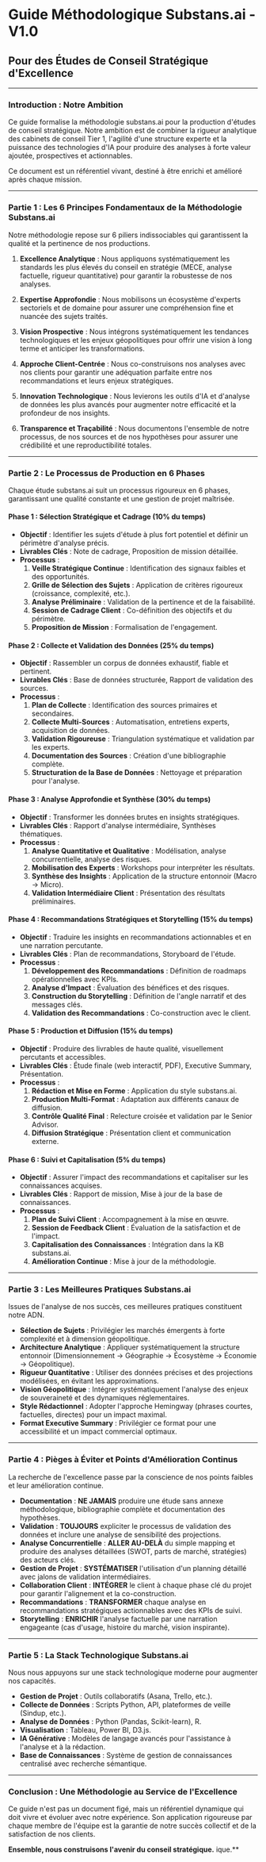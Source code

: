 # Guide Méthodologique Substans.ai - V1.0

## Pour des Études de Conseil Stratégique d'Excellence

---

### **Introduction : Notre Ambition**

Ce guide formalise la méthodologie substans.ai pour la production d'études de conseil stratégique. Notre ambition est de combiner la rigueur analytique des cabinets de conseil Tier 1, l'agilité d'une structure experte et la puissance des technologies d'IA pour produire des analyses à forte valeur ajoutée, prospectives et actionnables.

Ce document est un référentiel vivant, destiné à être enrichi et amélioré après chaque mission.

---

### **Partie 1 : Les 6 Principes Fondamentaux de la Méthodologie Substans.ai**

Notre méthodologie repose sur 6 piliers indissociables qui garantissent la qualité et la pertinence de nos productions.

1.  **Excellence Analytique** : Nous appliquons systématiquement les standards les plus élevés du conseil en stratégie (MECE, analyse factuelle, rigueur quantitative) pour garantir la robustesse de nos analyses.

2.  **Expertise Approfondie** : Nous mobilisons un écosystème d'experts sectoriels et de domaine pour assurer une compréhension fine et nuancée des sujets traités.

3.  **Vision Prospective** : Nous intégrons systématiquement les tendances technologiques et les enjeux géopolitiques pour offrir une vision à long terme et anticiper les transformations.

4.  **Approche Client-Centrée** : Nous co-construisons nos analyses avec nos clients pour garantir une adéquation parfaite entre nos recommandations et leurs enjeux stratégiques.

5.  **Innovation Technologique** : Nous levierons les outils d'IA et d'analyse de données les plus avancés pour augmenter notre efficacité et la profondeur de nos insights.

6.  **Transparence et Traçabilité** : Nous documentons l'ensemble de notre processus, de nos sources et de nos hypothèses pour assurer une crédibilité et une reproductibilité totales.

---

### **Partie 2 : Le Processus de Production en 6 Phases**

Chaque étude substans.ai suit un processus rigoureux en 6 phases, garantissant une qualité constante et une gestion de projet maîtrisée.

#### **Phase 1 : Sélection Stratégique et Cadrage (10% du temps)**

*   **Objectif** : Identifier les sujets d'étude à plus fort potentiel et définir un périmètre d'analyse précis.
*   **Livrables Clés** : Note de cadrage, Proposition de mission détaillée.
*   **Processus** :
    1.  **Veille Stratégique Continue** : Identification des signaux faibles et des opportunités.
    2.  **Grille de Sélection des Sujets** : Application de critères rigoureux (croissance, complexité, etc.).
    3.  **Analyse Préliminaire** : Validation de la pertinence et de la faisabilité.
    4.  **Session de Cadrage Client** : Co-définition des objectifs et du périmètre.
    5.  **Proposition de Mission** : Formalisation de l'engagement.

#### **Phase 2 : Collecte et Validation des Données (25% du temps)**

*   **Objectif** : Rassembler un corpus de données exhaustif, fiable et pertinent.
*   **Livrables Clés** : Base de données structurée, Rapport de validation des sources.
*   **Processus** :
    1.  **Plan de Collecte** : Identification des sources primaires et secondaires.
    2.  **Collecte Multi-Sources** : Automatisation, entretiens experts, acquisition de données.
    3.  **Validation Rigoureuse** : Triangulation systématique et validation par les experts.
    4.  **Documentation des Sources** : Création d'une bibliographie complète.
    5.  **Structuration de la Base de Données** : Nettoyage et préparation pour l'analyse.

#### **Phase 3 : Analyse Approfondie et Synthèse (30% du temps)**

*   **Objectif** : Transformer les données brutes en insights stratégiques.
*   **Livrables Clés** : Rapport d'analyse intermédiaire, Synthèses thématiques.
*   **Processus** :
    1.  **Analyse Quantitative et Qualitative** : Modélisation, analyse concurrentielle, analyse des risques.
    2.  **Mobilisation des Experts** : Workshops pour interpréter les résultats.
    3.  **Synthèse des Insights** : Application de la structure entonnoir (Macro → Micro).
    4.  **Validation Intermédiaire Client** : Présentation des résultats préliminaires.

#### **Phase 4 : Recommandations Stratégiques et Storytelling (15% du temps)**

*   **Objectif** : Traduire les insights en recommandations actionnables et en une narration percutante.
*   **Livrables Clés** : Plan de recommandations, Storyboard de l'étude.
*   **Processus** :
    1.  **Développement des Recommandations** : Définition de roadmaps opérationnelles avec KPIs.
    2.  **Analyse d'Impact** : Évaluation des bénéfices et des risques.
    3.  **Construction du Storytelling** : Définition de l'angle narratif et des messages clés.
    4.  **Validation des Recommandations** : Co-construction avec le client.

#### **Phase 5 : Production et Diffusion (15% du temps)**

*   **Objectif** : Produire des livrables de haute qualité, visuellement percutants et accessibles.
*   **Livrables Clés** : Étude finale (web interactif, PDF), Executive Summary, Présentation.
*   **Processus** :
    1.  **Rédaction et Mise en Forme** : Application du style substans.ai.
    2.  **Production Multi-Format** : Adaptation aux différents canaux de diffusion.
    3.  **Contrôle Qualité Final** : Relecture croisée et validation par le Senior Advisor.
    4.  **Diffusion Stratégique** : Présentation client et communication externe.

#### **Phase 6 : Suivi et Capitalisation (5% du temps)**

*   **Objectif** : Assurer l'impact des recommandations et capitaliser sur les connaissances acquises.
*   **Livrables Clés** : Rapport de mission, Mise à jour de la base de connaissances.
*   **Processus** :
    1.  **Plan de Suivi Client** : Accompagnement à la mise en œuvre.
    2.  **Session de Feedback Client** : Évaluation de la satisfaction et de l'impact.
    3.  **Capitalisation des Connaissances** : Intégration dans la KB substans.ai.
    4.  **Amélioration Continue** : Mise à jour de la méthodologie.

---

### **Partie 3 : Les Meilleures Pratiques Substans.ai**

Issues de l'analyse de nos succès, ces meilleures pratiques constituent notre ADN.

*   **Sélection de Sujets** : Privilégier les marchés émergents à forte complexité et à dimension géopolitique.
*   **Architecture Analytique** : Appliquer systématiquement la structure entonnoir (Dimensionnement → Géographie → Écosystème → Économie → Géopolitique).
*   **Rigueur Quantitative** : Utiliser des données précises et des projections modélisées, en évitant les approximations.
*   **Vision Géopolitique** : Intégrer systématiquement l'analyse des enjeux de souveraineté et des dynamiques réglementaires.
*   **Style Rédactionnel** : Adopter l'approche Hemingway (phrases courtes, factuelles, directes) pour un impact maximal.
*   **Format Executive Summary** : Privilégier ce format pour une accessibilité et un impact commercial optimaux.

---

### **Partie 4 : Pièges à Éviter et Points d'Amélioration Continus**

La recherche de l'excellence passe par la conscience de nos points faibles et leur amélioration continue.

*   **Documentation** : **NE JAMAIS** produire une étude sans annexe méthodologique, bibliographie complète et documentation des hypothèses.
*   **Validation** : **TOUJOURS** expliciter le processus de validation des données et inclure une analyse de sensibilité des projections.
*   **Analyse Concurrentielle** : **ALLER AU-DELÀ** du simple mapping et produire des analyses détaillées (SWOT, parts de marché, stratégies) des acteurs clés.
*   **Gestion de Projet** : **SYSTÉMATISER** l'utilisation d'un planning détaillé avec jalons de validation intermédiaires.
*   **Collaboration Client** : **INTÉGRER** le client à chaque phase clé du projet pour garantir l'alignement et la co-construction.
*   **Recommandations** : **TRANSFORMER** chaque analyse en recommandations stratégiques actionnables avec des KPIs de suivi.
*   **Storytelling** : **ENRICHIR** l'analyse factuelle par une narration engageante (cas d'usage, histoire du marché, vision inspirante).

---

### **Partie 5 : La Stack Technologique Substans.ai**

Nous nous appuyons sur une stack technologique moderne pour augmenter nos capacités.

*   **Gestion de Projet** : Outils collaboratifs (Asana, Trello, etc.).
*   **Collecte de Données** : Scripts Python, API, plateformes de veille (Sindup, etc.).
*   **Analyse de Données** : Python (Pandas, Scikit-learn), R.
*   **Visualisation** : Tableau, Power BI, D3.js.
*   **IA Générative** : Modèles de langage avancés pour l'assistance à l'analyse et à la rédaction.
*   **Base de Connaissances** : Système de gestion de connaissances centralisé avec recherche sémantique.

---

### **Conclusion : Une Méthodologie au Service de l'Excellence**

Ce guide n'est pas un document figé, mais un référentiel dynamique qui doit vivre et évoluer avec notre expérience. Son application rigoureuse par chaque membre de l'équipe est la garantie de notre succès collectif et de la satisfaction de nos clients.

**Ensemble, nous construisons l'avenir du conseil stratégique.**
ique.**


